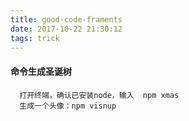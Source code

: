 ```yaml
---
title: good-code-framents
date: 2017-10-22 21:30:12
tags: trick
---
```


####  命令生成圣诞树
      打开终端，确认已安装node，输入  npm xmas
      生成一个头像：npm visnup
